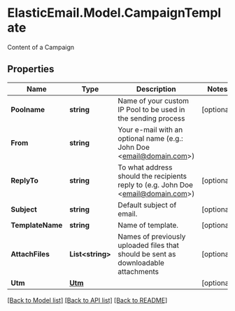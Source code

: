 # ElasticEmail.Model.CampaignTemplate
Content of a Campaign

## Properties

Name | Type | Description | Notes
------------ | ------------- | ------------- | -------------
**Poolname** | **string** | Name of your custom IP Pool to be used in the sending process | [optional] 
**From** | **string** | Your e-mail with an optional name (e.g.: John Doe &lt;email@domain.com&gt;) | 
**ReplyTo** | **string** | To what address should the recipients reply to (e.g. John Doe &lt;email@domain.com&gt;) | [optional] 
**Subject** | **string** | Default subject of email. | [optional] 
**TemplateName** | **string** | Name of template. | [optional] 
**AttachFiles** | **List&lt;string&gt;** | Names of previously uploaded files that should be sent as downloadable attachments | [optional] 
**Utm** | [**Utm**](Utm.md) |  | [optional] 

[[Back to Model list]](../README.md#documentation-for-models) [[Back to API list]](../README.md#documentation-for-api-endpoints) [[Back to README]](../README.md)

